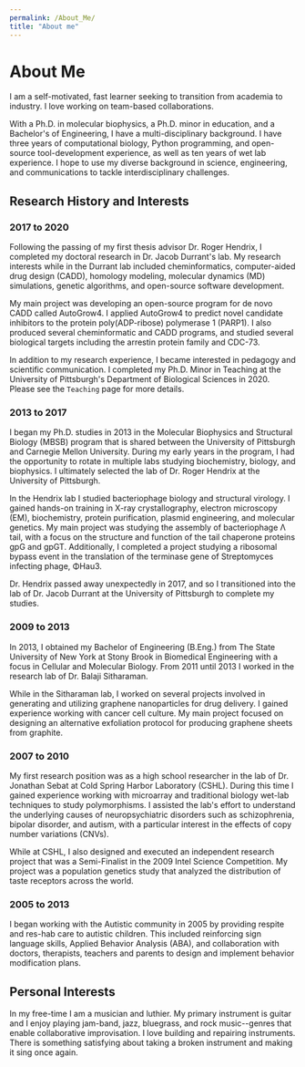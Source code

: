 ```yaml
---
permalink: /About_Me/
title: "About me"
---
```


# About Me

I am a self-motivated, fast learner seeking to transition from academia to industry. I love working on team-based collaborations.

With a Ph.D. in molecular biophysics, a Ph.D. minor in education, and a Bachelor's of Engineering, I have a multi-disciplinary background. I have three years of computational biology, Python programming, and open-source tool-development experience, as well as ten years of wet lab experience. I hope to use my diverse background in science, engineering, and communications to tackle interdisciplinary challenges. 


## Research History and Interests

### 2017 to 2020

Following the passing of my first thesis advisor Dr. Roger Hendrix, I completed my doctoral research in Dr. Jacob Durrant's lab. My research interests while in the Durrant lab included cheminformatics, computer-aided drug design (CADD), homology modeling, molecular dynamics (MD) simulations, genetic algorithms, and open-source software development.

My main project was developing an open-source program for de novo CADD called AutoGrow4. I applied AutoGrow4 to predict novel candidate inhibitors to the protein poly(ADP-ribose) polymerase 1 (PARP1). I also produced several cheminformatic and CADD programs, and studied several biological targets including the arrestin protein family and CDC-73.

In addition to my research experience, I became interested in pedagogy and scientific communication. I completed my Ph.D. Minor in Teaching at the University of Pittsburgh's Department of Biological Sciences in 2020. Please see the `Teaching` page for more details.

### 2013 to 2017

I began my Ph.D. studies in 2013 in the Molecular Biophysics and Structural Biology (MBSB) program that is shared between the University of Pittsburgh and Carnegie Mellon University. During my early years in the program, I had the opportunity to rotate in multiple labs studying biochemistry, biology, and biophysics. I ultimately selected the lab of Dr. Roger Hendrix at the University of Pittsburgh.

In the Hendrix lab I studied bacteriophage biology and structural virology. I gained hands-on training in X-ray crystallography, electron microscopy (EM), biochemistry, protein purification, plasmid engineering, and molecular genetics. My main project was studying the assembly of bacteriophage &Lambda; tail, with a focus on the structure and function of the tail chaperone proteins gpG and gpGT. Additionally, I completed a project studying a ribosomal bypass event in the translation of the terminase gene of Streptomyces infecting phage, &Phi;Hau3. 

Dr. Hendrix passed away unexpectedly in 2017, and so I transitioned into the lab of Dr. Jacob Durrant at the University of Pittsburgh to complete my studies.

### 2009 to 2013

In 2013, I obtained my Bachelor of Engineering (B.Eng.) from The State University of New York at Stony Brook in Biomedical Engineering with a focus in Cellular and Molecular Biology. From 2011 until 2013 I worked in the research lab of Dr. Balaji Sitharaman.

While in the Sitharaman lab, I worked on several projects involved in generating and utilizing graphene nanoparticles for drug delivery. I gained experience working with cancer cell culture. My main project focused on designing an alternative exfoliation protocol for producing graphene sheets from graphite.

### 2007 to 2010

My first research position was as a high school researcher in the lab of Dr. Jonathan Sebat at Cold Spring Harbor Laboratory (CSHL). During this time I gained experience working with microarray and traditional biology wet-lab techniques to study polymorphisms. I assisted the lab's effort to understand the underlying causes of neuropsychiatric disorders such as schizophrenia, bipolar disorder, and autism, with a particular interest in the effects of copy number variations (CNVs). 

While at CSHL, I also designed and executed an independent research project that was a Semi-Finalist in the 2009 Intel Science Competition. My project was a population genetics study that analyzed the distribution of taste receptors across the world.

### 2005 to 2013

I began working with the Autistic community in 2005 by providing respite and res-hab care to autistic children. This included reinforcing sign language skills, Applied Behavior Analysis (ABA), and collaboration with doctors, therapists, teachers and parents to design and implement behavior modification plans.


## Personal Interests

In my free-time I am a musician and luthier. My primary instrument is guitar and I enjoy playing jam-band, jazz, bluegrass, and rock music--genres that enable collaborative improvisation. I love building and repairing instruments. There is something satisfying about taking a broken instrument and making it sing once again.
